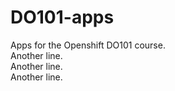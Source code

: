 # DO101-apps

Apps for the Openshift DO101 course.<br>
Another line.<br>
Another line.<br>
Another line.<br>
